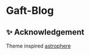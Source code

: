 # Gaft-Blog

## ✨ Acknowledgement

Theme inspired [astrophere](https://github.com/markhorn-dev/astro-sphere)
